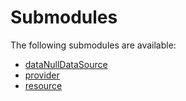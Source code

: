 # Submodules <a name="Submodules" id="submodules"></a>

The following submodules are available:
- [dataNullDataSource](./dataNullDataSource.typescript.md)
- [provider](./provider.typescript.md)
- [resource](./resource.typescript.md)